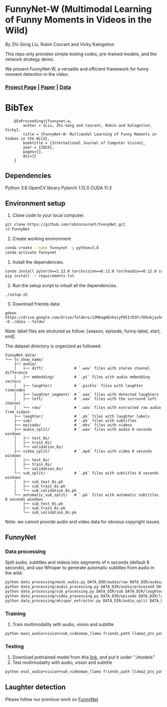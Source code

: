 # FunnyNet-W (Multimodal Learning of Funny Moments in Videos in the Wild)

By Zhi-Song Liu, Robin Courant and Vicky Kalogeiton

This repo only provides simple testing codes, pre-trained models, and the network strategy demo.

We present FunnyNet-W, a versatile and efficient framework for funny moment detection in the video.

### [Project Page](https://www.lix.polytechnique.fr/vista/projects/2024_ijcv_liu/) | [Paper](https://arxiv.org/pdf/2401.04210.pdf) | [Data](https://drive.google.com/drive/folders/1ZM6agmEnheiyP0IIrD3Fc7DOubjyu5eO?usp=share_link)

# BibTex

        @InProceedings{funnynet-w,
            author = {Liu, Zhi-Song and Courant, Robin and Kalogeiton, Vicky},
            title = {FunnyNet-W: Multimodal Learning of Funny Moments in Videos in the Wild},
            booktitle = {International Journal of Computer Vision},
            year = {2024},
            pages={},
            doi={}
        }
  
## Dependencies

Python 3.8
OpenCV library
Pytorch 1.12.0
CUDA 11.3

## Environment setup

1. Clone code to your local computer.
```sh
git clone https://github.com/robincourant/FunnyNet.git
cd FunnyNet
```

2. Create working environment.
```sh
conda create --name funnynet -y python=3.8
conda activate funnynet
```

1. Install the dependencies.
```sh
conda install pytorch==1.12.0 torchvision==0.13.0 torchaudio==0.12.0 cudatoolkit=11.3 -c pytorch
pip install -r requirements.txt
```

2. Run the setup script to intsall all the dependencies.
```
./setup.sh
```

3. Download friends data:
```
gdown https://drive.google.com/drive/folders/1ZM6agmEnheiyP0IIrD3Fc7DOubjyu5eO -O ./data --folder
```
Note: label files are strutured as follow: [season, episode, funny-label, start, end]

The dataset directory is organized as followed:
```
FunnyNet-data/
└── tv_show_name/
    ├── audio/
    │   ├── diff/              # `.wav` files with stereo channel difference
    │   ├── embedding/         # `.pt` files with audio embedding vectors
    │   ├── laughter/          # `.pickle` files with laughter timecodes
    │   ├── laughter_segment/  # `.wav` files with detected laughters
    │   ├── left/              # `.wav` files with the surround left channel
    │   └── raw/               # `.wav` files with extracted raw audio from videos
    ├── laughter/              # `.pk` files with laughter labels
    ├── sub/                   # `.pk` files with subtitles
    ├── episode/               # `.mkv` files with videos
    ├── audio_split/           # `.wav` files with audio 8 seconds windows
    │   ├── test_8s/
    │   ├── train_8s/
    │   └── validation_8s/
    ├── video_split/           # `.mp4` files with video 8 seconds windows
    │   ├── test_8s/
    │   ├── train_8s/
    │   └── validation_8s/
    └── sub_split/             # `.pk` files with subtitles 8 seconds windows
    |   ├── sub_test_8s.pk
    |   ├── sub_train_8s.pk
    |   └── sub_validation_8s.pk
    └── automatic_sub_split/   # `.pk` files with automatic subtitles 8 seconds windows
        ├── sub_test_8s.pk
        ├── sub_train_8s.pk
        └── sub_validation_8s.pk
```
Note: we cannot provide audio and video data for obvious copyright issues.

## FunnyNet

### Data processing

Split audio, subtitles and videos into segments of n seconds (default 8 seconds), and use Whisper to generate automatic subtitles from audio in the wild:
```sh
python data_processing/mask_audio.py DATA_DIR/audio/raw DATA_DIR/audio/laughter DATA_DIR/audio/processed
python data_processing/audio_processing.py DATA_DIR/audio/processed DATA_DIR/laughter/xx.pk DATA_DIR/audio_split
python data_processing/sub_processing.py DATA_DIR/sub DATA_DIR/laughter/xx.pk DATA_DIR/sub_split
python data_processing/video_processing.py DATA_DIR/episode DATA_DIR/laughter/xx.pk DATA_DIR/video_split
python data_processing/whisper_extractor.py DATA_DIR/audio_split DATA_DIR/laughter/xx.pk DATA_DIR/automatic_sub_split
```

### Training

1. Train multimodality with audio, vision and subtitle
```sh
python main_audio+vision+sub_videomae_llama friends_path llama2_pts_path
```

### Testing
1. Download pretrained model from this [link](https://drive.google.com/file/d/1Kjbo6DxkaJYHaLeMwR7tcX4T6ByEe-ok/view?usp=sharing), and put it under "./models"
1. Test multimodality with audio, vision and subtitle
```sh
python eval_audio+vision+sub_videomae_llama friends_path llama2_pts_path --model_file models/audio+vision+sub_videomae_llama_whisper.pth
```


## Laughter detection

Please follow our previous work on [FunnyNet](https://github.com/robincourant/FunnyNet/tree/main)
